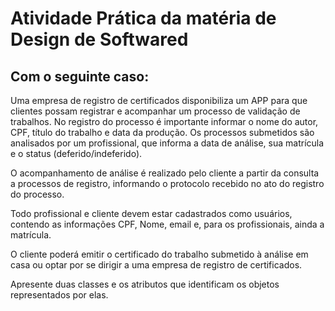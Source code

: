 <h1> Atividade Prática da matéria de Design de Softwared</h1>
<h2> Com o seguinte caso: </h2>
<p> Uma empresa de registro de certificados disponibiliza um APP para que clientes possam registrar e acompanhar um processo de validação de trabalhos. No registro do processo é importante informar o nome do autor, CPF, título do trabalho e data da produção. Os processos submetidos são analisados por um profissional, que informa a data de análise, sua matrícula e o status (deferido/indeferido).</p>
<p> O acompanhamento de análise é realizado pelo cliente a partir da consulta a processos de registro, informando o protocolo recebido no ato do registro do processo.</p>
<p> Todo profissional e cliente devem estar cadastrados como usuários, contendo as informações CPF, Nome, email e, para os profissionais, ainda a matrícula.</p>
<p> O cliente poderá emitir o certificado do trabalho submetido à análise em casa ou optar por se dirigir a uma empresa de registro de certificados. </p>
<p>Apresente duas classes e os atributos que identificam os objetos representados por elas.</p>
